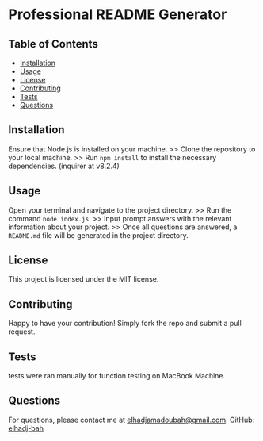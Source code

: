 # Professional README Generator

## Table of Contents

- [Installation](#installation)
- [Usage](#usage)
- [License](#license)
- [Contributing](#contributing)
- [Tests](#tests)
- [Questions](#questions)

## Installation

Ensure that Node.js is installed on your machine. >> Clone the repository to your local machine. >> Run `npm install` to install the necessary dependencies. (inquirer at v8.2.4)

## Usage

Open your terminal and navigate to the project directory. >> Run the command `node index.js`. >> Input prompt answers with the relevant information about your project. >> Once all questions are answered, a `README.md` file will be generated in the project directory.

## License

This project is licensed under the MIT license.

## Contributing

Happy to have your contribution! Simply fork the repo and submit a pull request.

## Tests

tests were ran manually for function testing on MacBook Machine.

## Questions

For questions, please contact me at elhadjamadoubah@gmail.com.
GitHub: [elhadj-bah](https://github.com/elhadj-bah)

